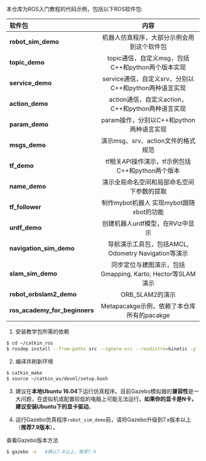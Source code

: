 本仓库为ROS入门教程的代码示例，包括以下ROS软件包:

| 软件包                        |                           内容                            |
| :---------------------------- | :-------------------------------------------------------: |
| **robot_sim_demo**            |        机器人仿真程序，大部分示例会用到这个软件包         |
| **topic_demo**                |     topic通信，自定义msg，包括C++和python两个版本实现     |
| **service_demo**              |   service通信，自定义srv，分别以C++和python两种语言实现   |
| **action_demo**               |     action通信，自定义action，C++和python两种语言实现     |
| **param_demo**                |         param操作，分别以C++和python两种语言实现          |
| **msgs_demo**                 |            演示msg、srv、action文件的格式规范             |
| **tf_demo**                   |     tf相关API操作演示，tf示例包括C++和python两个版本      |
| **name_demo**                 |        演示全局命名空间和局部命名空间下参数的提取         |
| **tf_follower**               |          制作mybot机器人 实现mybot跟随xbot的功能          |
| **urdf_demo**                 |             创建机器人urdf模型，在RViz中显示              |
| **navigation_sim_demo**       |    导航演示工具包，包括AMCL, Odometry Navigation等演示    |
| **slam_sim_demo**             | 同步定位与建图演示，包括Gmapping, Karto, Hector等SLAM演示 |
| **robot_orbslam2_demo**       |                      ORB_SLAM2的演示                      |
| **ros_academy_for_beginners** |        Metapacakge示例，依赖了本仓库所有的pacakge         |


1. 安装教学包所需的依赖

```sh
$ cd ~/catkin_ros
$ rosdep install --from-paths src --ignore-src --rosdistro=kinetic -y
```

2. 编译并刷新环境

```sh
$ catkin_make
$ source ~/catkin_ws/devel/setup.bash
```

3. 建议在**本地Ubuntu 16.04**下运行仿真程序。目前Gazebo模拟器的**兼容性**是一大问题，在虚拟机或配置较低的电脑上可能无法运行。**如果你的显卡是N卡，建议安装Ubuntu下的显卡驱动**。

4. 运行Gazebo仿真程序`robot_sim_demo`前，请将Gazebo升级到7.x版本以上（**推荐7.9版本**）。

  查看Gazebo版本方法

  ```sh
$ gazebo -v   #确认7.0以上，推荐7.9
  ```


